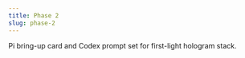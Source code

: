 ```yaml
---
title: Phase 2
slug: phase-2
---
```


Pi bring-up card and Codex prompt set for first-light hologram stack.
